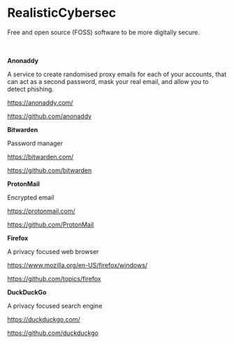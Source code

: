 # RealisticCybersec

Free and open source (FOSS) software to be more digitally secure.
<br >
<br >
<br >

**Anonaddy**

A service to create randomised proxy emails for each of your accounts, that can act as a second password, mask your real email, and allow you to detect phishing.

https://anonaddy.com/

https://github.com/anonaddy

**Bitwarden**

Password manager

https://bitwarden.com/

https://github.com/bitwarden


**ProtonMail**

Encrypted email

https://protonmail.com/

https://github.com/ProtonMail

**Firefox**

A privacy focused web browser

https://www.mozilla.org/en-US/firefox/windows/

https://github.com/topics/firefox

**DuckDuckGo**

A privacy focused search engine

https://duckduckgo.com/

https://github.com/duckduckgo
